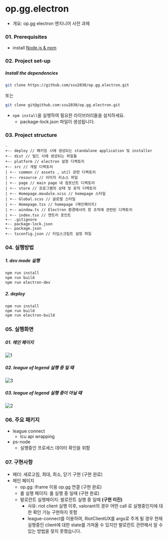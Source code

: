 # op.gg.electron
- 개요: op.gg electron 엔지니어 사전 과제

### 01. Prerequisites
- install [Node.js & npm](https://nodejs.org/)

### 02. Project set-up
##### Install the dependencies
``` bash
git clone https://github.com/ssu2030/op.gg.electron.git
```
또는
``` bash
git clone git@github.com:ssu2030/op.gg.electron.git
```

- `npm install`을 실행하여 필요한 라이브러리들을 설치하세요. 
  - package-lock.json 파일이 생성됩니다. 

### 03. Project structure
```
.
+-- deploy // 패키징 시에 생성되는 standalone application 및 installer
+-- dist // 빌드 시에 생성되는 파일들
+-- platform // electron 설정 디렉토리
+-- src // 개발 디렉토리
| +-- common // assets , util 관련 디렉토리
| +-- resource // 이미지 리소스 파일
| +-- page // main page 내 컴포넌트 디렉토리
| +-- store // 프로그램의 상태 및 로직 디렉토리
| +-- Homepage.moudule.scss // homepage 스타일
| +-- Global.scss // 글로벌 스타일
| +-- Homepage.tsx // homepage (메인페이지)
| +-- window.ts // Electron 환경에서의 창 조작에 관련된 디렉토리
| +-- index.tsx // 엔트리 포인트
+-- .gitignore
+-- package-lock.json
+-- package.json
+-- tsconfig.json // 타입스크립트 설정 파일
```

### 04. 실행방법
##### 1. dev mode 실행
``` bash
npm run install
npm run build
npm run electron-dev
```

##### 2. deploy
``` bash
npm run install
npm run build
npm run electron-build
```

### 05. 실행화면
##### 01. 메인 페이지
![1](https://user-images.githubusercontent.com/31645582/197677942-3979f23b-2b1f-47e2-b4a8-ecde690e9e26.PNG)

##### 02. league of legend 실행 중 일 때
![3](https://user-images.githubusercontent.com/31645582/197678034-44da9f46-15eb-443d-87ac-92d538e7af9a.PNG)

##### 03. league of legend 실행 중이 아닐 때
![2](https://user-images.githubusercontent.com/31645582/197678095-33358e04-1dac-4ca4-8ee8-e35ffb3ef708.PNG)

### 06. 주요 패키지 
- league connect
  - lcu api wrapping
- ps-node
  - 실행중인 프로세스 데이터 확인을 위함

### 07. 구현사항
- 헤더: 새로고침, 최대, 최소, 닫기 구현 (구현 완료)
- 메인 페이지 
  - op.gg: iframe 이용 op.gg 연결 (구현 완료)
  - 롤 실행 페이지: 롤 실행 중 일때 (구현 완료)  
  - 발로란트 실행페이지: 발로란트 실행 중 일때 **(구현 미진)**
    - 사유: riot client 실행 이후, valorant의 경우 어떤 call 로 실행중인지에 대한 확인 기능 구현하지 못함
    - league-connect를 이용하여, RiotClientUX를 args로 주게 될 경우 현재 실행중인 client에 대한 state를 가져올 수 있지만 발로란트 관련해서 알 수 있는 방법을 찾지 못했습니다.





